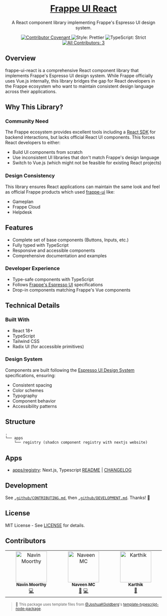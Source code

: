 <div align="center">
 <h1 align="center"><a aria-label="Frappe UI React" href="https://github.com/timelessco/frappe-ui-react">Frappe UI React</a></h1>
 <p align="center">A React component library implementing Frappe's Espresso UI design system.</p>
</div>

<p align="center">
 <a href="https://github.com/timelessco/frappe-ui-react/blob/main/.github/CODE_OF_CONDUCT.md" target="_blank">
  <img alt="Contributor Covenant" src="https://img.shields.io/badge/code_of_conduct-enforced-21bb42" />
 </a>
 <img alt="Style: Prettier" src="https://img.shields.io/badge/style-prettier-21bb42.svg" />
 <img alt="TypeScript: Strict" src="https://img.shields.io/badge/typescript-strict-21bb42.svg" />
 <a href="#contributors" target="_blank">
  <!-- prettier-ignore-start -->
  <!-- ALL-CONTRIBUTORS-BADGE:START - Do not remove or modify this section -->
<img alt="All Contributors: 3" src="https://img.shields.io/badge/all_contributors-3-21bb42.svg" />
<!-- ALL-CONTRIBUTORS-BADGE:END -->
  <!-- prettier-ignore-end -->
 </a>
</p>

## Overview

frappe-ui-react is a comprehensive React component library that implements Frappe's Espresso UI design system. While Frappe officially uses Vue.js internally, this library bridges the gap for React developers in the Frappe ecosystem who want to maintain consistent design language across their applications.

## Why This Library?

### Community Need

The Frappe ecosystem provides excellent tools including a [React SDK](https://github.com/The-Commit-Company/frappe-react-sdk) for backend interactions, but lacks official React UI components. This forces React developers to either:

- Build UI components from scratch
- Use inconsistent UI libraries that don't match Frappe's design language
- Switch to Vue.js (which might not be feasible for existing React projects)

### Design Consistency

This library ensures React applications can maintain the same look and feel as official Frappe products which used [frappe-ui](https://github.com/frappe/frappe-ui) like:

- Gameplan
- Frappe Cloud
- Helpdesk

## Features

- Complete set of base components (Buttons, Inputs, etc.)
- Fully typed with TypeScript
- Responsive and accessible components
- Comprehensive documentation and examples

### Developer Experience

- Type-safe components with TypeScript
- Follows [Frappe's Espresso UI](https://www.figma.com/community/file/1407648399328528443) specifications
- Drop-in components matching Frappe's Vue components

## Technical Details

### Built With

- React 18+
- TypeScript
- Tailwind CSS
- Radix UI (for accessible primitives)

### Design System

Components are built following the [Espresso UI Design System](https://www.figma.com/community/file/1407648399328528443) specifications, ensuring:

- Consistent spacing
- Color schemes
- Typography
- Component behavior
- Accessibility patterns

## Structure

```txt
.
└── apps
    └── registry (shadcn component registry with nextjs website)
```

## Apps

- [apps/registry](./apps/registry): Next.js, Typescript [README](./apps/registry/README.md) | [CHANGELOG](./apps/registry/CHANGELOG.md)

## Development

See [`.github/CONTRIBUTING.md`](./.github/CONTRIBUTING.md), then
[`.github/DEVELOPMENT.md`](./.github/DEVELOPMENT.md). Thanks! 💖

## License

MIT License - See [LICENSE](LICENSE) for details.

## Contributors

<!-- spellchecker: disable -->
<!-- ALL-CONTRIBUTORS-LIST:START - Do not remove or modify this section -->
<!-- prettier-ignore-start -->
<!-- markdownlint-disable -->
<table>
  <tbody>
    <tr>
      <td align="center" valign="top" width="14.28%"><a href="https://navinmoorthy.me/"><img src="https://avatars.githubusercontent.com/u/39694575?v=4?s=100" width="100px;" alt="Navin Moorthy"/><br /><sub><b>Navin Moorthy</b></sub></a><br /><a href="https://github.com/timelessco/frappe-ui-react/commits?author=navin-moorthy" title="Code">💻</a></td>
      <td align="center" valign="top" width="14.28%"><a href="http://mcnaveen.com"><img src="https://avatars.githubusercontent.com/u/8493007?v=4?s=100" width="100px;" alt="Naveen MC"/><br /><sub><b>Naveen MC</b></sub></a><br /><a href="#maintenance-mcnaveen" title="Maintenance">🚧</a> <a href="https://github.com/timelessco/frappe-ui-react/commits?author=mcnaveen" title="Code">💻</a></td>
      <td align="center" valign="top" width="14.28%"><a href="https://bento.me/iamkarthik"><img src="https://avatars.githubusercontent.com/u/35562287?v=4?s=100" width="100px;" alt="Karthik"/><br /><sub><b>Karthik</b></sub></a><br /><a href="#maintenance-karthik-b-06" title="Maintenance">🚧</a></td>
    </tr>
  </tbody>
</table>

<!-- markdownlint-restore -->
<!-- prettier-ignore-end -->

<!-- ALL-CONTRIBUTORS-LIST:END -->
<!-- spellchecker: enable -->
<sub>

> 💙 This package uses template files from
> [@JoshuaKGoldberg](https://github.com/JoshuaKGoldberg)'s
> [template-typescript-node-package](https://github.com/JoshuaKGoldberg/template-typescript-node-package).
